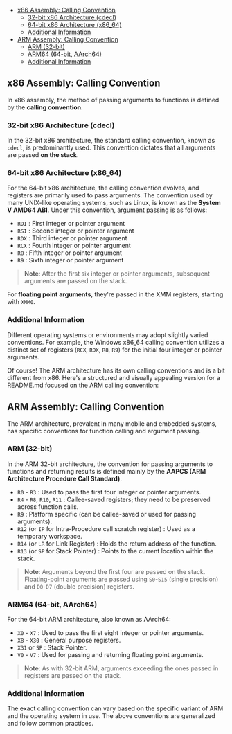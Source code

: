 - [x86 Assembly: Calling Convention](#x86-assembly-calling-convention)
  - [32-bit x86 Architecture (cdecl)](#32-bit-x86-architecture-cdecl)
  - [64-bit x86 Architecture (x86\_64)](#64-bit-x86-architecture-x86_64)
  - [Additional Information](#additional-information)
- [ARM Assembly: Calling Convention](#arm-assembly-calling-convention)
  - [ARM (32-bit)](#arm-32-bit)
  - [ARM64 (64-bit, AArch64)](#arm64-64-bit-aarch64)
  - [Additional Information](#additional-information-1)


## x86 Assembly: Calling Convention

In x86 assembly, the method of passing arguments to functions is defined by the **calling convention**.

### 32-bit x86 Architecture (cdecl)
In the 32-bit x86 architecture, the standard calling convention, known as `cdecl`, is predominantly used. This convention dictates that all arguments are passed **on the stack**.

### 64-bit x86 Architecture (x86_64)
For the 64-bit x86 architecture, the calling convention evolves, and registers are primarily used to pass arguments. The convention used by many UNIX-like operating systems, such as Linux, is known as the **System V AMD64 ABI**. Under this convention, argument passing is as follows:

- `RDI` : First integer or pointer argument
- `RSI` : Second integer or pointer argument
- `RDX` : Third integer or pointer argument
- `RCX` : Fourth integer or pointer argument
- `R8`  : Fifth integer or pointer argument
- `R9`  : Sixth integer or pointer argument

> **Note**: After the first six integer or pointer arguments, subsequent arguments are passed on the stack.

For **floating point arguments**, they're passed in the XMM registers, starting with `XMM0`.

### Additional Information
Different operating systems or environments may adopt slightly varied conventions. For example, the Windows x86_64 calling convention utilizes a distinct set of registers (`RCX`, `RDX`, `R8`, `R9`) for the initial four integer or pointer arguments.

Of course! The ARM architecture has its own calling conventions and is a bit different from x86. Here's a structured and visually appealing version for a README.md focused on the ARM calling convention:


## ARM Assembly: Calling Convention

The ARM architecture, prevalent in many mobile and embedded systems, has specific conventions for function calling and argument passing.

### ARM (32-bit)

In the ARM 32-bit architecture, the convention for passing arguments to functions and returning results is defined mainly by the **AAPCS (ARM Architecture Procedure Call Standard)**.

- `R0` - `R3` : Used to pass the first four integer or pointer arguments.
- `R4` - `R8`, `R10`, `R11` : Callee-saved registers; they need to be preserved across function calls.
- `R9` : Platform specific (can be callee-saved or used for passing arguments).
- `R12` (or `IP` for Intra-Procedure call scratch register) : Used as a temporary workspace.
- `R14` (or `LR` for Link Register) : Holds the return address of the function.
- `R13` (or `SP` for Stack Pointer) : Points to the current location within the stack.

> **Note**: Arguments beyond the first four are passed on the stack. Floating-point arguments are passed using `S0`-`S15` (single precision) and `D0`-`D7` (double precision) registers.

### ARM64 (64-bit, AArch64)

For the 64-bit ARM architecture, also known as AArch64:

- `X0` - `X7` : Used to pass the first eight integer or pointer arguments.
- `X8` - `X30` : General purpose registers.
- `X31` or `SP` : Stack Pointer.
- `V0` - `V7` : Used for passing and returning floating point arguments.

> **Note**: As with 32-bit ARM, arguments exceeding the ones passed in registers are passed on the stack.

### Additional Information

The exact calling convention can vary based on the specific variant of ARM and the operating system in use. The above conventions are generalized and follow common practices.
